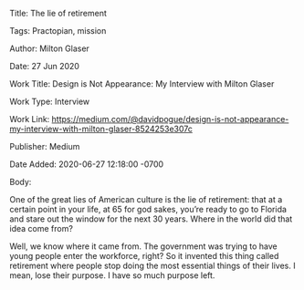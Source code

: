 Title:  The lie of retirement

Tags:   Practopian, mission

Author: Milton Glaser

Date:   27 Jun 2020

Work Title: Design is Not Appearance: My Interview with Milton Glaser

Work Type: Interview

Work Link: https://medium.com/@davidpogue/design-is-not-appearance-my-interview-with-milton-glaser-8524253e307c

Publisher: Medium

Date Added: 2020-06-27 12:18:00 -0700

Body: 

One of the great lies of American culture is the lie of retirement: that at a certain point in your life, at 65 for god sakes, you’re ready to go to Florida and stare out the window for the next 30 years. Where in the world did that idea come from? 

Well, we know where it came from. The government was trying to have young people enter the workforce, right? So it invented this thing called retirement where people stop doing the most essential things of their lives. I mean, lose their purpose. I have so much purpose left.
